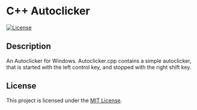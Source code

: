 # C++ Autoclicker

[![License](https://img.shields.io/badge/license-MIT-blue.svg)](https://opensource.org/licenses/MIT)

## Description
An Autoclicker for Windows.
Autoclicker.cpp contains a simple autoclicker, that is started with the left control key, and stopped with the right shift key.

## License
This project is licensed under the [MIT License](LICENSE).